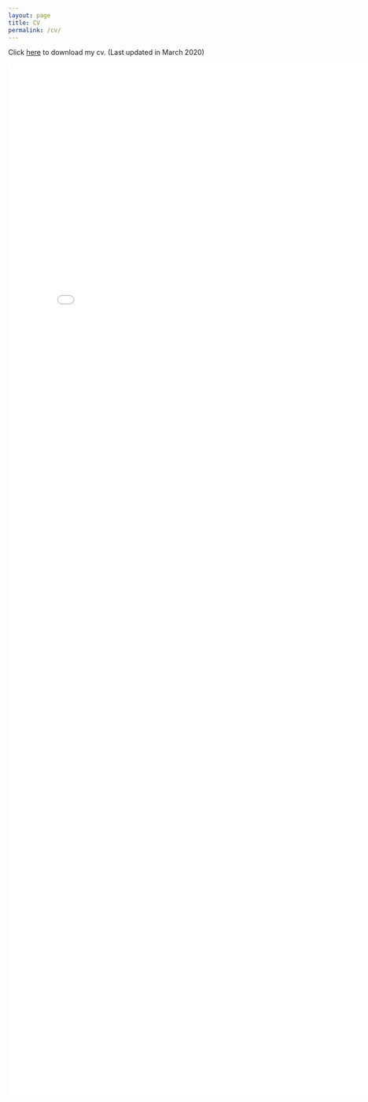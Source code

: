 ```yaml
---
layout: page
title: CV
permalink: /cv/
---
```


Click <a target="_blank" href="zou-cv.pdf">here</a> to download my cv. (Last updated in March 2020)

<embed src="zou-cv.pdf" width="800px" height="2100px" />
<!-- <ul>
	<li><a href="long_cv.pdf">CV</a> (4 pages)</li>
	<li><a href="two_page.pdf">Long resume</a> (2 pages)</li>
	<li><a href="short_cv.pdf">Short resume</a> (1 page)</li>
</ul> -->
